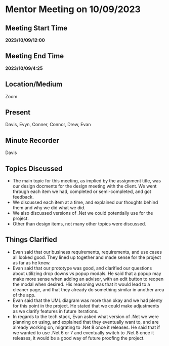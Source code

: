 # Mentor Meeting on 10/09/2023

## Meeting Start Time

**2023/10/09/12:00**

## Meeting End Time

**2023/10/09/4:25**

## Location/Medium

Zoom

## Present

Davis, Evyn, Conner, Connor, Drew, Evan

## Minute Recorder

Davis

## Topics Discussed

- The main topic for this meeting, as implied by the assignment title, was our design docments for the design meeting with the client. We went through each item we had, completed or semi-completed, and got feedback.
- We discussed each item at a time, and explained our thoughts behind them and why we did what we did.
- We also discussed versions of .Net we could potentially use for the project.
- Other than design items, not many other topics were discussed.

## Things Clarified

- Evan said that our business requirements, requirements, and use cases all looked good. They lined up together and made sense for the project as far as he knew.
- Evan said that our prototype was good, and clarified our questions about utilizing drop downs vs popup modals. He said that a popup may make more sense when adding an advisor, with an edit button to reopen the modal when desired. His reasoning was that it would lead to a cleaner page, and that they already do something similar in another area of the app.
- Evan said that the UML diagram was more than okay and we had plenty for this point in the project. He stated that we could make adjustments as we clarify features in future iterations.
- In regards to the tech stack, Evan asked what version of .Net we were planning on using, and explained that they eventually want to, and are already working on, migrating to .Net 8 once it releases. He said that if we wanted to use .Net 6 or 7 and eventually switch to .Net 8 once it releases, it would be a good way of future proofing the project.
